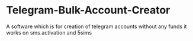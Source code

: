 # Telegram-Bulk-Account-Creator
A software which is for creation of telegram accounts without any funds it works on sms.activation and 5sims
